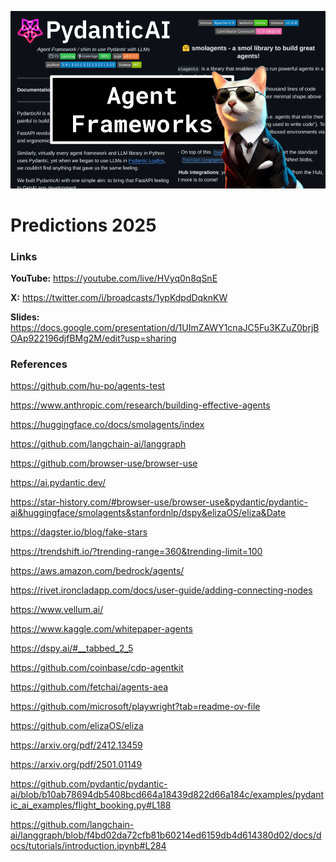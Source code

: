 ![thumbnail](thumbnail.png)

# Predictions 2025

### Links

**YouTube:** https://youtube.com/live/HVyq0n8qSnE

**X:** https://twitter.com/i/broadcasts/1ypKdpdDqknKW

**Slides:** https://docs.google.com/presentation/d/1UImZAWY1cnaJC5Fu3KZuZ0brjBOAp922196djfBMg2M/edit?usp=sharing

### References

https://github.com/hu-po/agents-test

https://www.anthropic.com/research/building-effective-agents

https://huggingface.co/docs/smolagents/index

https://github.com/langchain-ai/langgraph

https://github.com/browser-use/browser-use

https://ai.pydantic.dev/

https://star-history.com/#browser-use/browser-use&pydantic/pydantic-ai&huggingface/smolagents&stanfordnlp/dspy&elizaOS/eliza&Date

https://dagster.io/blog/fake-stars

https://trendshift.io/?trending-range=360&trending-limit=100

https://aws.amazon.com/bedrock/agents/

https://rivet.ironcladapp.com/docs/user-guide/adding-connecting-nodes

https://www.vellum.ai/

https://www.kaggle.com/whitepaper-agents

https://dspy.ai/#__tabbed_2_5

https://github.com/coinbase/cdp-agentkit

https://github.com/fetchai/agents-aea

https://github.com/microsoft/playwright?tab=readme-ov-file

https://github.com/elizaOS/eliza

https://arxiv.org/pdf/2412.13459

https://arxiv.org/pdf/2501.01149

https://github.com/pydantic/pydantic-ai/blob/b10ab78694db5408bcd664a18439d822d66a184c/examples/pydantic_ai_examples/flight_booking.py#L188

https://github.com/langchain-ai/langgraph/blob/f4bd02da72cfb81b60214ed6159db4d614380d02/docs/docs/tutorials/introduction.ipynb#L284